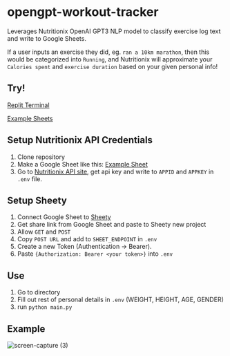 # opengpt-workout-tracker
Leverages Nutritionix OpenAI GPT3 NLP model to classify exercise log text and write to Google Sheets.

If a user inputs an exercise they did, eg. `ran a 10km marathon`, then this would be categorized into `Running`, and Nutritionix will approximate your `Calories spent` and `exercise duration` based on your given personal info!

## Try!
[Replit Terminal](https://replit.com/@kichichoi102/opengpt-workout-tracker?v=1)

[Example Sheets](https://docs.google.com/spreadsheets/d/1NbsVkdDllT1oTpDTaZrhtmP0zYPVN6bfJrx5W6LxpiI/edit?usp=sharing)

## Setup Nutritionix API Credentials
1. Clone repository
2. Make a Google Sheet like this: [Example Sheet](https://docs.google.com/spreadsheets/d/1NbsVkdDllT1oTpDTaZrhtmP0zYPVN6bfJrx5W6LxpiI/edit?usp=sharing)
3. Go to [Nutritionix API site](https://www.nutritionix.com/business/api), get api key and write to `APPID` and `APPKEY` in `.env` file.

## Setup Sheety
1. Connect Google Sheet to [Sheety](https://sheety.co/)
2. Get share link from Google Sheet and paste to Sheety new project
3. Allow `GET` and `POST`
4. Copy `POST URL` and add to `SHEET_ENDPOINT` in `.env`
5. Create a new Token (Authentication -> Bearer).
6. Paste `{Authorization: Bearer <your token>}` into `.env`

## Use
1. Go to directory
2. Fill out rest of personal details in `.env` (WEIGHT, HEIGHT, AGE, GENDER)
3. run `python main.py`
 
## Example
![screen-capture (3)](https://user-images.githubusercontent.com/70384232/154111525-e61de165-5175-4fee-8de2-3b49e4e6b196.gif)
